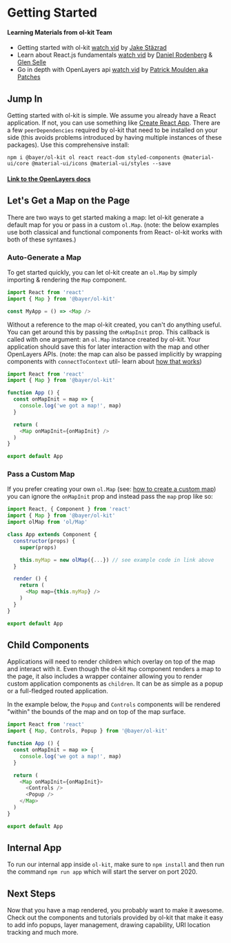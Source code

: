 # Getting Started

#### Learning Materials from ol-kit Team
- Getting started with ol-kit [watch vid](https://youtu.be/NBIAUmgvkg4) by [Jake Stäzrad](https://github.com/stazrad)
- Learn about React.js fundamentals [watch vid](https://youtu.be/Deya_2lCpzU) by [Daniel Rodenberg](https://github.com/drodenberg) & [Glen Selle](https://github.com/glenselle)
- Go in depth with OpenLayers api [watch vid](https://youtu.be/1CyCGGL-BRo) by [Patrick Moulden aka Patches](https://github.com/PatchesMaps)

## Jump In
Getting started with ol-kit is simple. We assume you already have a React application. If not, you can use something like [Create React App](https://create-react-app.dev/). There are a few `peerDependencies` required by ol-kit that need to be installed on your side (this avoids problems introduced by having multiple instances of these packages). Use this comprehensive install:
```
npm i @bayer/ol-kit ol react react-dom styled-components @material-ui/core @material-ui/icons @material-ui/styles --save
```
#### [Link to the OpenLayers docs](https://openlayers.org/en/latest/apidoc/)

## Let's Get a Map on the Page
There are two ways to get started making a map: let ol-kit generate a default map for you or pass in a custom `ol.Map`. (note: the below examples use both classical and functional components from React- ol-kit works with both of these syntaxes.)

### Auto-Generate a Map
To get started quickly, you can let ol-kit create an `ol.Map` by simply importing & rendering the `Map` component.
```javascript
import React from 'react'
import { Map } from '@bayer/ol-kit'

const MyApp = () => <Map />
```

Without a reference to the map ol-kit created, you can't do anything useful. You can get around this by passing the `onMapInit` prop. This callback is called with one argument: an `ol.Map` instance created by ol-kit. Your application should save this for later interaction with the map and other OpenLayers APIs. (note: the map can also be passed implicitly by wrapping components with `connectToContext` util- learn about [how that works](../tutorial-connectToContext.html))
```javascript
import React from 'react'
import { Map } from '@bayer/ol-kit'

function App () {
  const onMapInit = map => {
    console.log('we got a map!', map)
  }

  return (
    <Map onMapInit={onMapInit} />
  )
}

export default App
```


### Pass a Custom Map
If you prefer creating your own `ol.Map` (see: [how to create a custom map](https://openlayers.org/en/latest/apidoc/module-ol_Map-Map.html)) you can ignore the `onMapInit` prop and instead pass the `map` prop like so:
```javascript
import React, { Component } from 'react'
import { Map } from '@bayer/ol-kit'
import olMap from 'ol/Map'

class App extends Component {
  constructor(props) {
    super(props)

    this.myMap = new olMap({...}) // see example code in link above
  }

  render () {
    return (
      <Map map={this.myMap} />
    )
  }
}

export default App
```

## Child Components
Applications will need to render children which overlay on top of the map and interact with it. Even though the ol-kit `Map` component renders a map to the page, it also includes a wrapper container allowing you to render custom application components as `children`. It can be as simple as a popup or a full-fledged routed application.

In the example below, the `Popup` and `Controls` components will be rendered "within" the bounds of the map and on top of the map surface.

```javascript
import React from 'react'
import { Map, Controls, Popup } from '@bayer/ol-kit'

function App () {
  const onMapInit = map => {
    console.log('we got a map!', map)
  }

  return (
    <Map onMapInit={onMapInit}>
      <Controls />
      <Popup />
    </Map>
  )
}

export default App
```

## Internal App
To run our internal app inside `ol-kit`, make sure to `npm install` and then run the command `npm run app` which will start the server on port 2020.

## Next Steps
Now that you have a map rendered, you probably want to make it awesome. Check out the components and tutorials provided by ol-kit that make it easy to add info popups, layer management, drawing capability, URI location tracking and much more.
